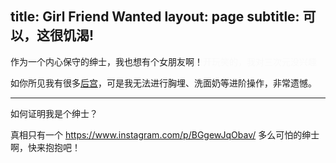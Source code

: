 title: Girl Friend Wanted
layout: page
subtitle: 可以，这很饥渴!
---

作为一个内心保守的绅士，我也想有个女朋友啊！<span style="color: #f9f9f9">开玩笑的，我对三次元没兴趣</span>

如你所见我有很多[后宫](/girls.html)，可是我无法进行胸埋、洗面奶等进阶操作，非常遗憾。

---

如何证明我是个绅士？

真相只有一个 https://www.instagram.com/p/BGgewJqObav/ 多么可怕的绅士啊，快来抱抱吧！
